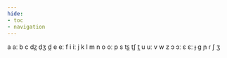 ```yaml
---
hide:
- toc
- navigation
---
```

a
aː
b
c
dz̪
d̠ʒ
d̪
e
eː
f
i
iː
j
k
l
m
n
o
oː
p
s
ts̪
t̠ʃ
t̪
u
uː
v
w
z
ɔ
ɔː
ɛ
ɛː
ɟ
ɡ
ɲ
ɾ
ʃ
ʒ
